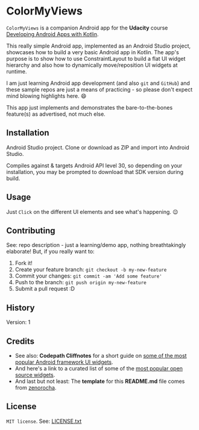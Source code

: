 # ColorMyViews

`ColorMyViews` is a companion Android app for the **Udacity** course [Developing Android Apps with Kotlin](https://eu.udacity.com/course/developing-android-apps-with-kotlin--ud9012).

This really simple Android app, implemented as an Android Studio project,
showcases how to build a very basic Android app in Kotlin. The app's purpose is to show how to use ConstraintLayout to build a flat UI widget hierarchy and also how to dynamically move/reposition UI widgets at runtime.

I am just learning Android app development (and also `git` and `GitHub`) and
these sample repos are just a means of practicing - so please don't expect mind blowing
highlights here.  :smile:

This app just implements and demonstrates the bare-to-the-bones feature(s) as advertised,
not much else.

## Installation

Android Studio project. Clone or download as ZIP and import into Android Studio.

Compiles against & targets Android API level 30, so depending on your installation,
you may be prompted to download that SDK version during build.

## Usage

Just `Click` on the different UI elements and see what's happening. :wink:

## Contributing

See: repo description - just a learning/demo app, nothing breathtakingly elaborate!
But, if you really want to:
  1. Fork it!
  2. Create your feature branch: `git checkout -b my-new-feature`
  3. Commit your changes: `git commit -am 'Add some feature'`
  4. Push to the branch: `git push origin my-new-feature`
  5. Submit a pull request :D

## History

Version: 1

## Credits

  - See also: **Codepath Cliffnotes** for a short guide on [some of the most popular Android framework UI widgets](http://guides.codepath.com/android/Working-with-Input-Views).
  - And here's a link to a curated list of some of the [most popular open source widgets](https://github.com/wasabeef/awesome-android-ui).
  - And last but not least: The **template** for this **README.md** file comes from [zenorocha](https://gist.github.com/zenorocha/4526327).

## License

`MIT license`.
See: [LICENSE.txt](./LICENSE.txt)
